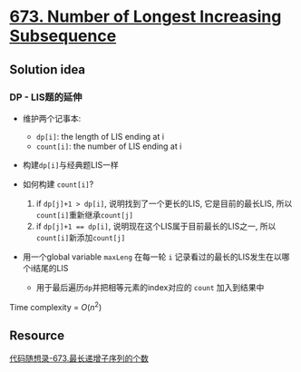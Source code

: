 # [673. Number of Longest Increasing Subsequence](https://leetcode.com/problems/number-of-longest-increasing-subsequence/)

## Solution idea

### DP - LIS题的延伸

* 维护两个记事本:
    * `dp[i]`: the length of LIS ending at i
    * `count[i]`: the number of LIS ending at i

* 构建`dp[i]`与经典题LIS一样
* 如何构建 `count[i]`?
    1. if `dp[j]+1 > dp[i]`, 说明找到了一个更长的LIS, 它是目前的最长LIS, 所以`count[i]`重新继承`count[j]`
    2. if `dp[j]+1 == dp[i]`, 说明现在这个LIS属于目前最长的LIS之一, 所以`count[i]`新添加`count[j]`
* 用一个global variable `maxLeng` 在每一轮 `i` 记录看过的最长的LIS发生在以哪个i结尾的LIS
    * 用于最后遍历`dp`并把相等元素的index对应的 `count` 加入到结果中

Time complexity = $O(n^2)$

## Resource
[代码随想录-673.最长递增子序列的个数](https://github.com/youngyangyang04/leetcode-master/blob/master/problems/0673.%E6%9C%80%E9%95%BF%E9%80%92%E5%A2%9E%E5%AD%90%E5%BA%8F%E5%88%97%E7%9A%84%E4%B8%AA%E6%95%B0.md)